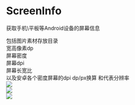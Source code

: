 # ScreenInfo
获取手机\平板等Android设备的屏幕信息<br>

包括图片素材存放目录<br>
宽高像素dp<br>
屏幕密度<br>
屏幕dpi<br>
屏幕长宽比<br>
以及安卓各个密度屏幕的dpi dp/px换算 和代表分辨率<br>
![](http://i.imgur.com/Vj6PGse.jpg)<br>
![](http://i.imgur.com/VyfvZ2N.jpg)<br>
![](http://i.imgur.com/nw8fS2y.jpg)<br>
